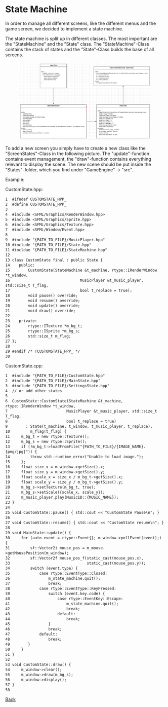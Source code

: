 # State Machine

In order to manage all different screens, like the different menus and the game screen, we decided to implement a state machine.&#x20;

The state machine is split up in different classes. The most important are the "StateMachine" and the "State" class. The "StateMachine"-Class contains the stack of states and the "State"-Class builds the base of all screens. &#x20;

<figure><img src="../assets/Screenshot from 2023-01-31 14-44-03.png" alt=""><figcaption></figcaption></figure>

To add a new screen you simply have to create a new class like the "ScreenStates"-Class in the following picture. The "update"-function contains event management, the "draw"-function contains everything relevant to display the scene. The new scene should be put inside the "States"-folder, which you find under "GameEngine" -> "src".

Example:

CustomState.hpp:

```
1  #ifndef CUSTOMSTATE_HPP_
2  #define CUSTOMSTATE_HPP_
3 
4  #include <SFML/Graphics/RenderWindow.hpp>
5  #include <SFML/Graphics/Sprite.hpp>
6  #include <SFML/Graphics/Texture.hpp>
7  #include <SFML/Window/Event.hpp>
8  
9  #include "{PATH_TO_FILE}/MusicPlayer.hpp"
10 #include "{PATH_TO_FILE}/State.hpp"
11 #incldue "{PATH_TO_FILE}/StateMachine.hpp"
12 
13 class CustomState final : public State {
14    public:
15        CustomState(StateMachine &t_machine, rtype::IRenderWindow *t_window,
16                               MusicPlayer &t_music_player, std::size_t T_flag,
17                               bool t_replace = true);
18        void pause() override;
19        void resume() override;
20        void update() override;
21        void draw() override;
22
23    private:
24        rtype::ITexture *m_bg_t;
25        rtype::ISprite *m_bg_s;
26        std::size_t m_flag;
27 };
28
29 #endif /* !CUSTOMSTATE_HPP_ */
30
```

CustomState.cpp:

```
1  #include "{PATH_TO_FILE}/CustomState.hpp"
2  #include "{PATH_TO_FILE}/MainState.hpp" 
3  #include "{PATH_TO_FILE}/SettingsState.hpp"
4  // or add other states
5
6  CustomState::CustomState(StateMachine &t_machine, rtype::IRenderWindow *t_window,
7                          MusicPlayer &t_music_player, std::size_t T_flag,
8                          bool t_replace = true)
9        : State(t_machine, t_window, t_music_player, t_replace), 
10         m_flag(t_flag) {
11     m_bg_t = new rtype::Texture();
12     m_bg_s = new rtype::Sprite();
13     if (!m_bg_t->loadFromFile("{PATH_TO_FILE}/{IMAGE_NAME}.{png/jpg}")) {
14         throw std::runtime_error("Unable to load image.");
15     };
16     float size_x = m_window->getSize().x;
17     float size_y = m_window->getSize().y;
18     float scale_x = size_x / m_bg_t->getSize().x;
19     float scale_y = size_y / m_bg_t->getSize().y;
20     m_bg_s->setTexture(m_bg_t, true);
21     m_bg_s->setScale({scale_x, scale_y});
22     m_music_player.play(MusicID::{MUSIC_NAME});
23 }
24
25 void CustomState::pause() { std::cout << "CustomState Pause\n"; }
26
27 void CustomState::resume() { std::cout << "CustomState resume\n"; }
28
29 void MainState::update() {
30     for (auto event = rtype::Event{}; m_window->pollEvent(event);) {
31         sf::Vector2i mouse_pos = m_mouse->getMousePosition(m_window);
32         sf::Vector2f mouse_pos_f(static_cast(mouse_pos.x),
33                                  static_cast(mouse_pos.y));
34         switch (event.type) {
35             case rtype::EventType::Closed:
36                 m_state_machine.quit();
37                 break;
38             case rtype::EventType::KeyPressed:
39                 switch (event.key.code) {
40                     case rtype::EventKey::Escape:
41                         m_state_machine.quit();
42                         break;
43                     default:
44                         break;
45                 }
46                 break;
47             default:
48                 break;
49        }
50     }
51 } 
52
53 void CustomState::draw() {
54     m_window->clear();
55     m_window->draw(m_bg_s);
56     m_window->display();
57 }
58
```



[Back](../overview/game-engine.md)
